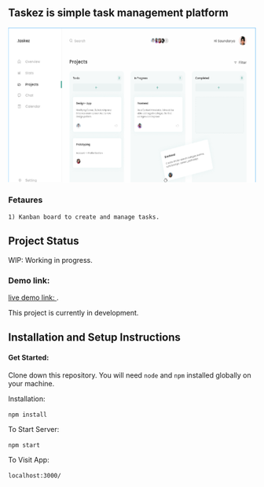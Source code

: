 ## Taskez is simple task  management platform
<img src="public/readme_screen.png" alt="kanbanboard" title="kanbanboard">

### Fetaures
    1) Kanban board to create and manage tasks.

## Project Status
WIP: Working in progress. 
### Demo link: 
[live demo link: ]("").

This project is currently in development.  
## Installation and Setup Instructions
#### Get Started:  

Clone down this repository. You will need `node` and `npm` installed globally on your machine.  

Installation:

`npm install`  

To Start Server:

`npm start`  

To Visit App:

`localhost:3000/`  